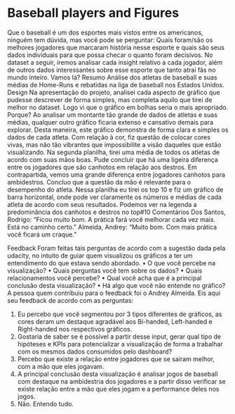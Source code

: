 # Baseball players and Figures

Que o baseball é um dos esportes mais vistos entre os americanos, ninguém tem dúvida, mas você pode se perguntar: Quais foram/são os melhores jogadores que marcaram história nesse esporte e quais são seus dados individuais para que possa checar o quanto foram decisivos. No dataset a seguir, iremos analisar cada insight relativo a cada jogador, além de outros dados interessantes sobre esse esporte que tanto atrai fãs no mundo inteiro. Vamos lá?
Resumo
Análise dos atletas de baseball e suas médias de Home-Runs e rebatidas na liga de baseball nos Estados Unidos. 
Design
Na apresentação do projeto, analisei cada aspecto de gráfico que pudesse descrever de forma simples, mas completa aquilo que tirei de melhor no dataset. Logo vi que o gráfico em bolhas seria o mais apropriado. Porque? Ao analisar um montante tão grande de dados de atletas e suas médias, qualquer outro gráfico ficaria extenso e cansativo demais para explorar. Desta maneira, este gráfico demonstra de forma clara e simples os dados de cada atleta. Com relação à cor, fiz questão de colocar cores vivas, mas não tão vibrantes que impossibilite a visão daqueles que estão visualizando. 
Na segunda planilha, tirei uma média de todos os atletas de acordo com suas mãos boas. Pude concluir que há uma ligeira diferença entre os jogadores que são canhotos em relação aos destros. Em contrapartida, vemos uma grande diferença entre jogadores canhotos para ambidestros. Concluo que a questão da mão é relevante para o desempenho do atleta.
Nessa planilha eu tirei os top 10 e fiz um gráfico de barra horizontal, onde pode ver claramente os números e médias de cada atleta de acordo com seus resultados. Podemos ver na legenda a predominância dos canhotos e destros no top#10
Comentários
Dos Santos, Rodrigo: “Ficou muito bom. A prática fará você melhorar cada vez mais. Está no caminho certo.”
Almeida, Andrey: “Muito bom. Com mais prática você ficará um craque.”

 Feedback
Foram feitas tais perguntas de acordo com a sugestão dada pela udacity, no intuito de guiar quem visualizou os gráficos a ter um entendimento do que estava sendo abordado. 
•	O que você percebe na visualização?
•	Quais perguntas você tem sobre os dados?
•	Quais relacionamentos você percebe?
•	Qual você acha que é a principal conclusão desta visualização?
•	Há algo que você não entende no gráfico?
A pessoa quem contribuiu para o feedback foi o Andrey Almeida. Eis aqui seu feedback de acordo com as perguntas:
1.	Eu percebo que você segmentou por 3 tipos diferentes de gráficos, as cores deram um destaque agradável aos Bi-handed, Left-handed e Right-handed nos respectivos gráficos. 
2.	Gostaria de saber se é possível a partir desse input, gerar qual tipo de hipóteses e KPIs para potencializar a visualização de forma a trabalhar com os mesmos dados consumidos pelo dashboard?
3.	Percebo que existe a relação entre jogadores que se saíram melhor, com a mão que eles jogavam.
4.	A principal conclusão desta visualização é analisar jogos de baseball com destaque na ambidestria dos jogadores e a partir disso verificar se existe relação entre a mão que eles jogam e a performance deles nos jogos.
5.	Não. Entendo tudo.
